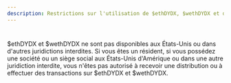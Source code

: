 ```yaml
---
description: Restrictions sur l'utilisation de $ethDYDX, $wethDYDX et du dYdX v3.
---
```


#

$ethDYDX et $wethDYDX ne sont pas disponibles aux États-Unis ou dans d'autres juridictions interdites. Si vous êtes un résident, si vous possédez une société ou un siège social aux États-Unis d'Amérique ou dans une autre juridiction interdite, vous n'êtes pas autorisé à recevoir une distribution ou à effectuer des transactions sur $ethDYDX et $wethDYDX.
